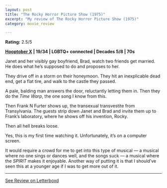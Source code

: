 ```yaml
---
layout: post
title: "The Rocky Horror Picture Show (1975)"
excerpt: "My review of The Rocky Horror Picture Show (1975)"
category: movie_review

---
```


**Rating:** 2.5/5

<b><a href="https://boxd.it/pmi12">Hooptober X</a> | 19/34 | LGBTQ+ connected | Decades 5/8 | 70s</b>

Janet and her visibly gay boyfriend, Brad, watch two friends get married. He does what he’s supposed to do and proposes to her.

They drive off in a storm on their honeymoon. They hit an inexplicable dead end, get a flat tire, and walk to the castle they passed.

A pale, balding man answers the door, reluctantly letting them in. Then they do the <i>Time Warp</i>, the one song I know from this.

Then Frank N Furter shows up, the transexual transvestite from Transylvania. The guests strip down Janet and Brad and invite them up to Frank’s laboratory, where he shows off his invention, Rocky.

Then all hell breaks loose.

Yes, this is my first time watching it. Unfortunately, it’s on a computer screen.

It would require a crowd for me to get into this type of musical — a musical where no one sings or dances well, and the songs suck — a musical where the <em>SPIRIT</em> makes it enjoyable. Another way of putting it is that I should’ve seen this at a younger age if I was to get more out of it.

<hr>

[See Review on Letterboxd](https://boxd.it/50yTZL)
